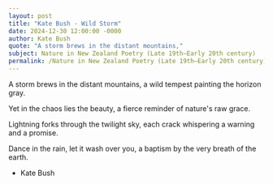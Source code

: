 ```yaml
---
layout: post
title: "Kate Bush - Wild Storm"
date: 2024-12-30 12:00:00 -0000
author: Kate Bush
quote: "A storm brews in the distant mountains,"
subject: Nature in New Zealand Poetry (Late 19th–Early 20th century)
permalink: /Nature in New Zealand Poetry (Late 19th–Early 20th century)/Kate Bush/Kate Bush - Wild Storm
---
```


A storm brews in the distant mountains,
a wild tempest painting the horizon gray.

Yet in the chaos lies the beauty,
a fierce reminder of nature's raw grace.

Lightning forks through the twilight sky,
each crack whispering a warning and a promise.

Dance in the rain, let it wash over you,
a baptism by the very breath of the earth.

- Kate Bush
